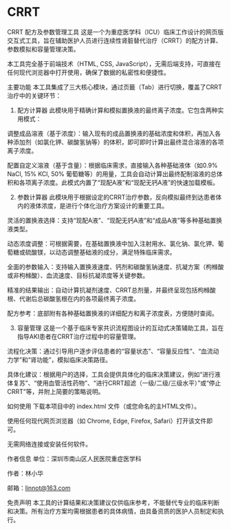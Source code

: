 # CRRT
CRRT 配方及参数管理工具
这是一个为重症医学科（ICU）临床工作设计的网页版交互式工具，旨在辅助医护人员进行连续性肾脏替代治疗（CRRT）的配方计算、参数模拟和容量管理决策。

本工具完全基于前端技术（HTML, CSS, JavaScript），无需后端支持，可直接在任何现代浏览器中打开使用，确保了数据的私密性和便捷性。

主要功能
本工具集成了三大核心模块，通过页籤（Tab）进行切换，覆盖了CRRT治疗中的关键环节：

1. 配方计算器
此模块用于精确计算和模拟置换液的最终离子浓度。它包含两种实用模式：

调整成品溶液（基于浓度）：输入现有的成品置换液的基础浓度和体积，再加入各种添加剂（如氯化钾、碳酸氢钠等）的体积，即可即时计算出最终混合溶液的各项离子浓度。

配置自定义溶液（基于含量）：根据临床需求，直接输入各种基础液体（如0.9% NaCl, 15% KCl, 50% 葡萄糖等）的用量，工具会自动计算出最终配制溶液的总体积和各项离子浓度。此模式内置了“现配A液”和“现配无钙A液”的快速加载模板。

2. 参数计算器
此模块用于根据设定的CRRT治疗参数，反向模拟最终到达患者体内的液体浓度，是进行个体化治疗方案设计的重要工具。

灵活的置换液选择：支持“现配A液”、“现配无钙A液”和“成品A液”等多种基础置换液类型。

动态浓度调整：可根据需要，在基础置换液中加入注射用水、氯化钠、氯化钾、葡萄糖或硫酸镁，以动态调整基础液的成分，满足特殊临床需求。

全面的参数输入：支持输入置换液速度、钙剂和碳酸氢钠速度、抗凝方案（枸橼酸或非枸橼酸）、血流速度、目标抗凝浓度等关键参数。

精准的结果输出：自动计算抗凝剂速度、CRRT总剂量，并最终呈现包括枸橼酸根、代谢后总碳酸氢根在内的各项最终离子浓度。

配方参考：底部附有各种基础置换液的详细配方和离子浓度表，方便随时查阅。

3. 容量管理
这是一个基于临床专家共识流程图设计的互动式决策辅助工具，旨在指导AKI患者在CRRT治疗过程中的容量管理。

流程化决策：通过引导用户逐步评估患者的“容量状态”、“容量反应性”、“血流动力学”和“肾功能”，模拟临床决策路径。

具体化建议：根据用户的选择，工具会提供具体化的临床决策建议，例如“进行液体复苏”、“使用血管活性药物”、“进行CRRT超滤（一级/二级/三级水平）”或“停止CRRT”等，并附上简要的策略说明。

如何使用
下载本项目中的 index.html 文件（或您命名的主HTML文件）。

使用任何现代网页浏览器（如 Chrome, Edge, Firefox, Safari）打开该文件即可。

无需网络连接或安装任何软件。

作者信息
单位：深圳市南山区人民医院重症医学科

作者：林小华

邮箱：linnot@163.com

免责声明
本工具的计算结果和决策建议仅供临床参考，不能替代专业的临床判断和决策。所有治疗方案均需根据患者的具体病情，由具备资质的医护人员制定和执行。
